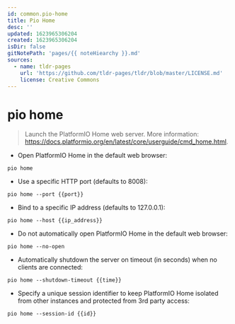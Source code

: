 ```yaml
---
id: common.pio-home
title: Pio Home
desc: ''
updated: 1623965306204
created: 1623965306204
isDir: false
gitNotePath: 'pages/{{ noteHiearchy }}.md'
sources:
  - name: tldr-pages
    url: 'https://github.com/tldr-pages/tldr/blob/master/LICENSE.md'
    license: Creative Commons
---
```

# pio home

> Launch the PlatformIO Home web server.
> More information: <https://docs.platformio.org/en/latest/core/userguide/cmd_home.html>.

- Open PlatformIO Home in the default web browser:

`pio home`

- Use a specific HTTP port (defaults to 8008):

`pio home --port {{port}}`

- Bind to a specific IP address (defaults to 127.0.0.1):

`pio home --host {{ip_address}}`

- Do not automatically open PlatformIO Home in the default web browser:

`pio home --no-open`

- Automatically shutdown the server on timeout (in seconds) when no clients are connected:

`pio home --shutdown-timeout {{time}}`

- Specify a unique session identifier to keep PlatformIO Home isolated from other instances and protected from 3rd party access:

`pio home --session-id {{id}}`

